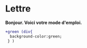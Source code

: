 # Lettre
**Bonjour. Voici votre mode d'emploi.**
```diff
+green (div{
  background-color:green;
 } )
```
